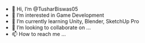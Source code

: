 - 👋 Hi, I’m @TusharBiswas05
- 👀 I’m interested in Game Development 
- 🌱 I’m currently learning Unity, Blender, SketchUp Pro 
- 💞️ I’m looking to collaborate on ...
- 📫 How to reach me ...

<!---
TusharBiswas05/TusharBiswas05 is a ✨ special ✨ repository because its `README.md` (this file) appears on your GitHub profile.
You can click the Preview link to take a look at your changes.
--->
